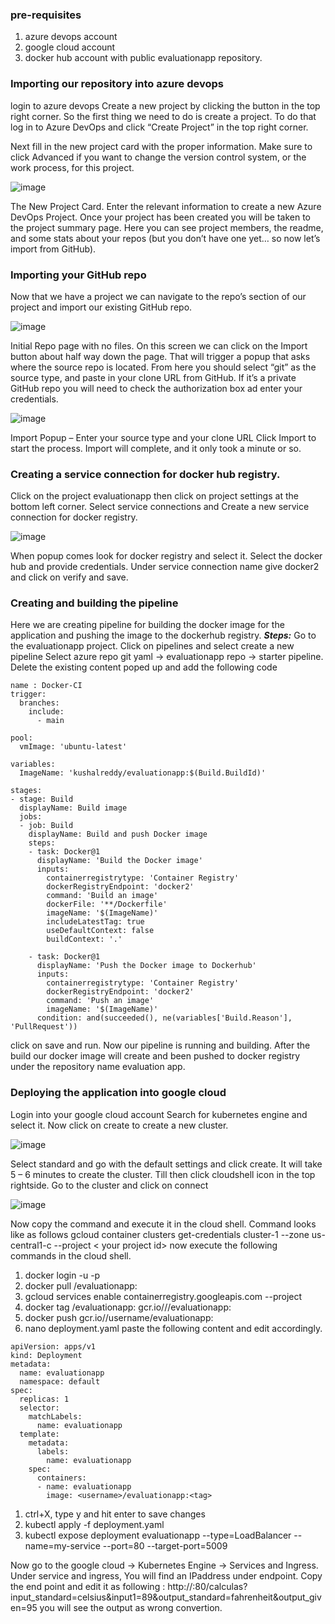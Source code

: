 ### pre-requisites
1. azure devops account
2. google cloud account
3. docker hub account with public evaluationapp repository.

### Importing our repository into azure devops
login to azure devops
Create a new project by clicking the button in the top right corner.
So the first thing we need to do is create a project. To do that log in to Azure DevOps and click “Create Project” in the top right corner.

Next fill in the new project card with the proper information. Make sure to click Advanced if you want to change the version control system, or the work process, for this project.
 
![image](https://user-images.githubusercontent.com/68682617/110418948-5d285d00-80be-11eb-8177-0177bed225c6.png)





The New Project Card. Enter the relevant information to create a new Azure DevOps Project.
Once your project has been created you will be taken to the project summary page. Here you can see project members, the readme, and some stats about your repos (but you don’t have one yet… so now let’s import from GitHub).

### Importing your GitHub repo
Now that we have a project we can navigate to the repo’s section of our project and import our existing GitHub repo.

![image](https://user-images.githubusercontent.com/68682617/110419014-8943de00-80be-11eb-8acd-eb23b3d1299d.png)


Initial Repo page with no files.
On this screen we can click on the Import button about half way down the page. That will trigger a popup that asks where the source repo is located. From here you should select “git” as the source type, and paste in your clone URL from GitHub. If it’s a private GitHub repo you will need to check the authorization box ad enter your credentials.

 ![image](https://user-images.githubusercontent.com/68682617/110419049-93fe7300-80be-11eb-95d2-6ae97c2b98cd.png)

Import Popup – Enter your source type and your clone URL
Click Import to start the process. 
Import will complete, and it only took a minute or so.

### Creating a service connection for docker hub registry.
Click on the project evaluationapp then click on project settings at the bottom left corner.
Select service connections and Create a new service connection for docker registry. 

 ![image](https://user-images.githubusercontent.com/68682617/110419076-9cef4480-80be-11eb-886c-f1e4fd3b6844.png)


When popup comes look for docker registry and select it.
Select the docker hub and provide credentials.
Under service connection name give docker2 and click on verify and save.

### Creating and building the pipeline
Here we are creating pipeline for building the docker image for the application and pushing the image to the dockerhub registry.
***Steps:***
Go to the evaluationapp project.
Click on pipelines and select create a new pipeline
Select azure repo git yaml -> evaluationapp repo -> starter pipeline.
Delete the existing content poped up and add the following code
```
name : Docker-CI
trigger:
  branches:
    include:
      - main
 
pool:
  vmImage: 'ubuntu-latest'
 
variables:
  ImageName: 'kushalreddy/evaluationapp:$(Build.BuildId)'
 
stages:
- stage: Build
  displayName: Build image
  jobs:  
  - job: Build
    displayName: Build and push Docker image
    steps:
    - task: Docker@1
      displayName: 'Build the Docker image'
      inputs:
        containerregistrytype: 'Container Registry'
        dockerRegistryEndpoint: 'docker2'
        command: 'Build an image'
        dockerFile: '**/Dockerfile'
        imageName: '$(ImageName)'
        includeLatestTag: true
        useDefaultContext: false
        buildContext: '.'
     
    - task: Docker@1
      displayName: 'Push the Docker image to Dockerhub'
      inputs:
        containerregistrytype: 'Container Registry'
        dockerRegistryEndpoint: 'docker2'
        command: 'Push an image'
        imageName: '$(ImageName)'
      condition: and(succeeded(), ne(variables['Build.Reason'], 'PullRequest'))
 ```

click on save and run.
Now our pipeline is running and building.
After the build our docker image will create and been pushed to docker registry under the repository name evaluation app.

### Deploying the application into google cloud
Login into your google cloud account
Search for kubernetes engine and select it.
Now click on create to create a new cluster.

 ![image](https://user-images.githubusercontent.com/68682617/110419111-ac6e8d80-80be-11eb-8dfe-03d84b7584ef.png)


Select standard and go with the default settings and click create.
It will take 5 – 6 minutes to create the cluster.
Till then click cloudshell icon in the top rightside.
Go to the cluster and click on  connect

 ![image](https://user-images.githubusercontent.com/68682617/110419124-b42e3200-80be-11eb-86d7-a63bef99244d.png)


Now copy the command and execute it in the cloud shell.
Command looks like as follows
gcloud container clusters get-credentials cluster-1 --zone us-central1-c --project < your project id>
now execute the following commands in the cloud shell.
1.	docker login -u <username> -p <password>
1.	docker pull <username>/evaluationapp:<recent tag>
1.	gcloud services enable containerregistry.googleapis.com --project <projectId>
1.	docker tag <username>/evaluationapp:<recent tag> gcr.io/<ProjectId>/<username>/evaluationapp:<recent tag>
1.	docker push gcr.io/<ProjectID>/username/evaluationapp:<tag>
1.	nano deployment.yaml
paste the following content and edit accordingly.
```
apiVersion: apps/v1
kind: Deployment
metadata:
  name: evaluationapp
  namespace: default
spec:
  replicas: 1
  selector:
    matchLabels:
      name: evaluationapp
  template:
    metadata:
      labels:
        name: evaluationapp
    spec:
      containers:
      - name: evaluationapp
        image: <username>/evaluationapp:<tag>
```
1.	ctrl+X, type y and hit enter to save changes
1.	kubectl apply -f deployment.yaml
1.	kubectl expose deployment evaluationapp --type=LoadBalancer --name=my-service --port=80 --target-port=5009

Now go to the google cloud -> Kubernetes Engine -> Services and Ingress.
Under service and ingress, You will find an IPaddress under endpoint.
Copy the end point and edit it as following :
 http://<IPaddress>:80/calculas?input_standard=celsius&input1=89&output_standard=fahrenheit&output_given=95
you will see the output as wrong convertion.
